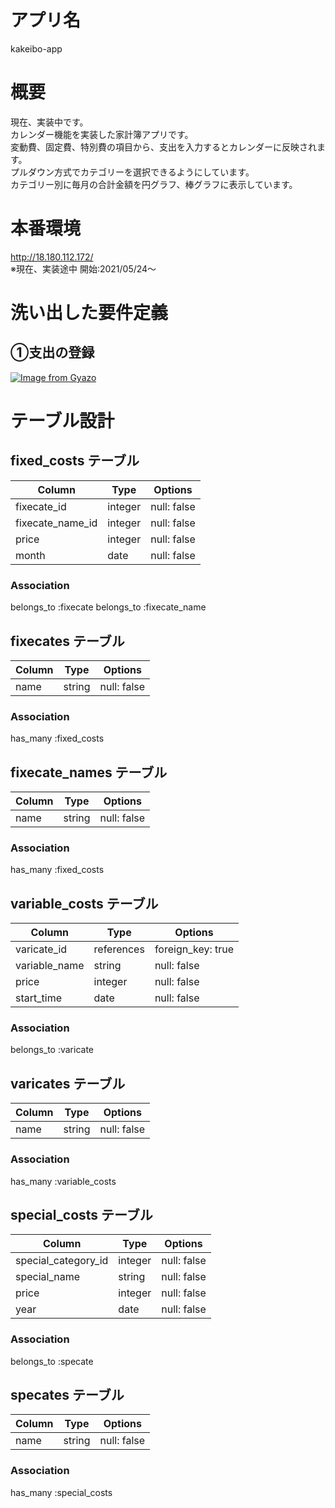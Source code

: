 # アプリ名
kakeibo-app

# 概要
現在、実装中です。<br>
カレンダー機能を実装した家計簿アプリです。<br>
変動費、固定費、特別費の項目から、支出を入力するとカレンダーに反映されます。<br>
プルダウン方式でカテゴリーを選択できるようにしています。<br>
カテゴリー別に毎月の合計金額を円グラフ、棒グラフに表示しています。<br>

# 本番環境
http://18.180.112.172/<br>
※現在、実装途中
開始:2021/05/24〜


# 洗い出した要件定義
## ①支出の登録
[![Image from Gyazo](https://i.gyazo.com/0b8eb74d50636f91616de01c4d182a17.gif)](https://gyazo.com/0b8eb74d50636f91616de01c4d182a17)


# テーブル設計

## fixed_costs テーブル
| Column             | Type   | Options     |
| ------------------ | ------ | ----------- |
| fixecate_id        | integer| null: false |
| fixecate_name_id   | integer| null: false |
| price              | integer| null: false |
| month              | date   | null: false |

### Association
belongs_to :fixecate
belongs_to :fixecate_name

## fixecates テーブル

| Column               | Type       |Options      |
| -------------------- | ---------- | ----------- |
| name                 | string     | null: false |

### Association
has_many :fixed_costs

## fixecate_names テーブル

| Column               | Type       |Options      |
| -------------------- | ---------- | ----------- |
| name                 | string     | null: false |

### Association
has_many :fixed_costs




## variable_costs テーブル

| Column               | Type       |Options            |
| -------------------- | ---------- | ----------------- |
| varicate_id          | references | foreign_key: true |
| variable_name        | string     | null: false |
| price                | integer    | null: false |
| start_time           | date       | null: false |

### Association
belongs_to :varicate

## varicates テーブル

| Column               | Type       |Options                        |
| -------------------- | ---------- | ------------------------------ |
| name                 | string     | null: false |

### Association
has_many :variable_costs




## special_costs テーブル
| Column                | Type       | Options                        |
| --------------------- | ---------- | ------------------------------ |
| special_category_id   | integer    | null: false |
| special_name          | string     | null: false |
| price                 | integer    | null: false |
| year                  | date       | null: false |

### Association
belongs_to :specate

## specates テーブル

| Column               | Type       |Options      |
| -------------------- | ---------- | ----------- |
| name                 | string     | null: false |

### Association
has_many :special_costs
